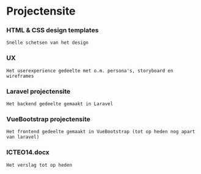 # Projectensite

### HTML & CSS design templates
```
Snelle schetsen van het design
```

### UX
```
Het userexperience gedeelte met o.m. persona's, storyboard en wireframes
```

### Laravel projectensite
```
Het backend gedeelte gemaakt in Laravel
```

### VueBootstrap projectensite
```
Het frontend gedeelte gemaakt in VueBootstrap (tot op heden nog apart van laravel)

```
### ICTEO14.docx

```
Het verslag tot op heden

```

